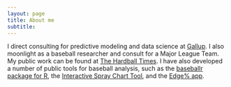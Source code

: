 ```yaml
---
layout: page
title: About me
subtitle: 
---
```



I direct consulting for predictive modeling and data science at [Gallup](http://www.gallup.com/home.aspx). I also moonlight as a baseball researcher and consult for a Major League Team. My public work can be found at [The Hardball Times](http://www.hardballtimes.com/author/billpetti/). I have also developed a number of public tools for baseball analysis, such as the [baseballr package for R](https://BillPetti.github.io/baseballr), the [Interactive Spray Chart Tool](https://public.tableau.com/profile/billpetti#!/vizhome/SprayChartComparison/About), and the [Edge% app](https://billpetti.shinyapps.io/edge_shiny/).

